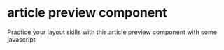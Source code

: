 # article preview component
 Practice your layout skills with this article preview component with some javascript
